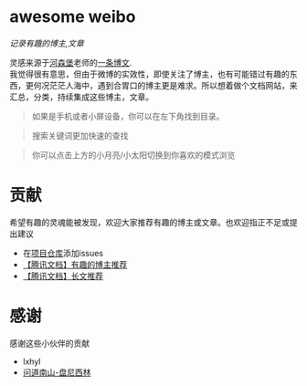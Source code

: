 # awesome weibo  
 *记录有趣的博主,文章*

灵感来源于[河森堡](https://weibo.com/u/5992829552)老师的[一条博文](https://weibo.com/5992829552/L67SQsvDQ).    
我觉得很有意思，但由于微博的实效性，即使关注了博主，也有可能错过有趣的东西，更何况茫茫人海中，遇到合胃口的博主更是难求。所以想着做个文档网站，来汇总，分类，持续集成这些博主，文章。


> 如果是手机或者小屏设备，你可以在左下角找到目录。   

> 搜索关键词更加快速的查找

> 你可以点击上方的小月亮/小太阳切换到你喜欢的模式浏览    


# 贡献    
希望有趣的灵魂能被发现，欢迎大家推荐有趣的博主或文章。也欢迎指正不足或提出建议
* 在[项目仓库](https://github.com/lxhyl/awesome-weibo)添加issues  
* [【腾讯文档】有趣的博主推荐](https://docs.qq.com/form/page/DR0FFWnJsRmdoVkZJ?_w_tencentdocx_form=1)
* [【腾讯文档】长文推荐](https://docs.qq.com/form/page/DR3NGT05hYmVTaWZy?_w_tencentdocx_form=1)   

# 感谢   
感谢这些小伙伴的贡献

* lxhyl
* [问道南山-盘尼西林](https://weibo.com/u/6317092641)